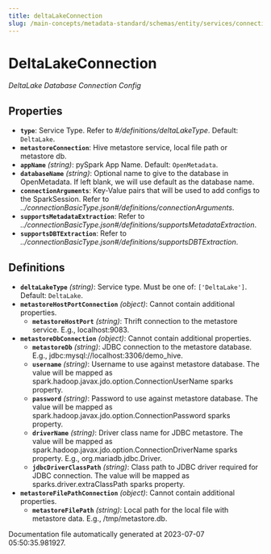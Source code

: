```yaml
---
title: deltaLakeConnection
slug: /main-concepts/metadata-standard/schemas/entity/services/connections/database/deltalakeconnection
---
```


# DeltaLakeConnection

*DeltaLake Database Connection Config*

## Properties

- **`type`**: Service Type. Refer to *#/definitions/deltaLakeType*. Default: `DeltaLake`.
- **`metastoreConnection`**: Hive metastore service, local file path or metastore db.
- **`appName`** *(string)*: pySpark App Name. Default: `OpenMetadata`.
- **`databaseName`** *(string)*: Optional name to give to the database in OpenMetadata. If left blank, we will use default as the database name.
- **`connectionArguments`**: Key-Value pairs that will be used to add configs to the SparkSession. Refer to *../connectionBasicType.json#/definitions/connectionArguments*.
- **`supportsMetadataExtraction`**: Refer to *../connectionBasicType.json#/definitions/supportsMetadataExtraction*.
- **`supportsDBTExtraction`**: Refer to *../connectionBasicType.json#/definitions/supportsDBTExtraction*.
## Definitions

- **`deltaLakeType`** *(string)*: Service type. Must be one of: `['DeltaLake']`. Default: `DeltaLake`.
- **`metastoreHostPortConnection`** *(object)*: Cannot contain additional properties.
  - **`metastoreHostPort`** *(string)*: Thrift connection to the metastore service. E.g., localhost:9083.
- **`metastoreDbConnection`** *(object)*: Cannot contain additional properties.
  - **`metastoreDb`** *(string)*: JDBC connection to the metastore database. E.g., jdbc:mysql://localhost:3306/demo_hive.
  - **`username`** *(string)*: Username to use against metastore database. The value will be mapped as spark.hadoop.javax.jdo.option.ConnectionUserName sparks property.
  - **`password`** *(string)*: Password to use against metastore database. The value will be mapped as spark.hadoop.javax.jdo.option.ConnectionPassword sparks property.
  - **`driverName`** *(string)*: Driver class name for JDBC metastore. The value will be mapped as spark.hadoop.javax.jdo.option.ConnectionDriverName sparks property. E.g., org.mariadb.jdbc.Driver.
  - **`jdbcDriverClassPath`** *(string)*: Class path to JDBC driver required for JDBC connection. The value will be mapped as sparks.driver.extraClassPath sparks property.
- **`metastoreFilePathConnection`** *(object)*: Cannot contain additional properties.
  - **`metastoreFilePath`** *(string)*: Local path for the local file with metastore data. E.g., /tmp/metastore.db.


Documentation file automatically generated at 2023-07-07 05:50:35.981927.
